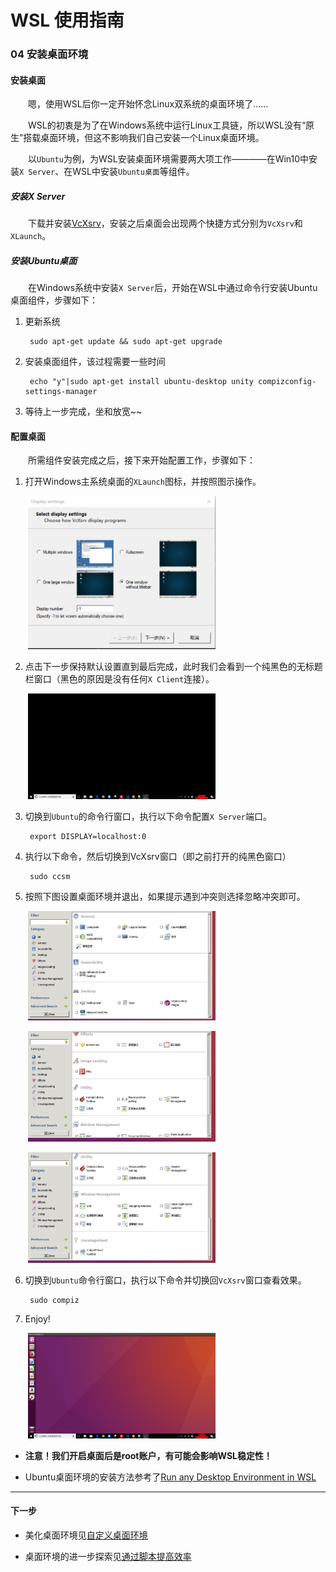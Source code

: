 # WSL 使用指南

### 04 安装桌面环境

#### 安装桌面

&emsp;&emsp;嗯，使用WSL后你一定开始怀念Linux双系统的桌面环境了……

&emsp;&emsp;WSL的初衷是为了在Windows系统中运行Linux工具链，所以WSL没有“原生”搭载桌面环境，但这不影响我们自己安装一个Linux桌面环境。

&emsp;&emsp;以`Ubuntu`为例，为WSL安装桌面环境需要两大项工作————在Win10中安装`X Server`、在WSL中安装`Ubuntu桌面`等组件。

##### 安装X Server

&emsp;&emsp;下载并安装[VcXsrv](https://sourceforge.net/projects/vcxsrv/)，安装之后桌面会出现两个快捷方式分别为`VcXsrv`和`XLaunch`。

##### 安装Ubuntu桌面

&emsp;&emsp;在Windows系统中安装`X Server`后，开始在WSL中通过命令行安装Ubuntu桌面组件，步骤如下：

1. 更新系统

        sudo apt-get update && sudo apt-get upgrade

2. 安装桌面组件，该过程需要一些时间

        echo "y"|sudo apt-get install ubuntu-desktop unity compizconfig-settings-manager

3. 等待上一步完成，坐和放宽~~


#### 配置桌面

&emsp;&emsp;所需组件安装完成之后，接下来开始配置工作，步骤如下：

1. 打开Windows主系统桌面的`XLaunch`图标，并按照图示操作。

&emsp;&emsp;<img width="300" src="../images/04-安装桌面环境/x1.png">

2. 点击下一步保持默认设置直到最后完成，此时我们会看到一个纯黑色的无标题栏窗口（黑色的原因是没有任何`X Client`连接）。

&emsp;&emsp;<img width="300" src="../images/04-安装桌面环境/x2.png">

3. 切换到`Ubuntu`的命令行窗口，执行以下命令配置`X Server`端口。

        export DISPLAY=localhost:0

4. 执行以下命令，然后切换到VcXsrv窗口（即之前打开的纯黑色窗口）

        sudo ccsm

5. 按照下图设置桌面环境并退出，如果提示遇到冲突则选择忽略冲突即可。

&emsp;&emsp;<img width="300" src="../images/04-安装桌面环境/ccsm1.png">

&emsp;&emsp;<img width="300" src="../images/04-安装桌面环境/ccsm2.png">

&emsp;&emsp;<img width="300" src="../images/04-安装桌面环境/ccsm3.png">

6. 切换到`Ubuntu`命令行窗口，执行以下命令并切换回`VcXsrv`窗口查看效果。

        sudo compiz

7. Enjoy!

&emsp;&emsp;<img width="300" src="../images/04-安装桌面环境/final.png">

* **注意！我们开启桌面后是root账户，有可能会影响WSL稳定性！**

* Ubuntu桌面环境的安装方法参考了[Run any Desktop Environment in WSL](https://github.com/Microsoft/WSL/issues/637)


---
#### 下一步

* 美化桌面环境见[自定义桌面环境](05-自定义桌面环境.md)

* 桌面环境的进一步探索见[通过脚本提高效率](07-通过脚本提高效率.md)

